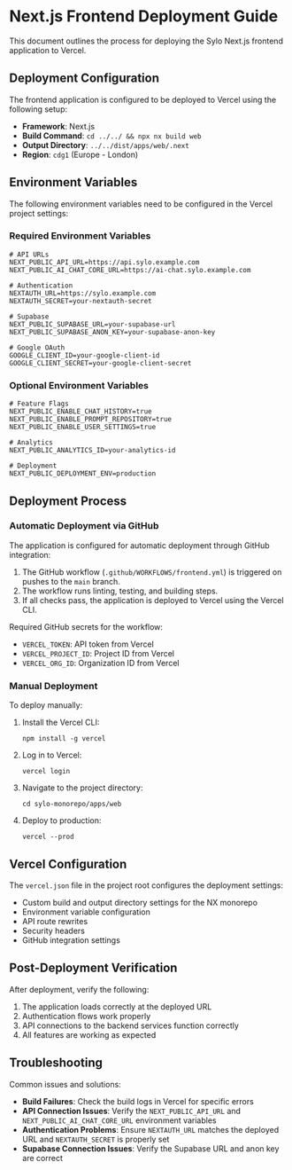 # Next.js Frontend Deployment Guide

This document outlines the process for deploying the Sylo Next.js frontend application to Vercel.

## Deployment Configuration

The frontend application is configured to be deployed to Vercel using the following setup:

- **Framework**: Next.js
- **Build Command**: `cd ../../ && npx nx build web`
- **Output Directory**: `../../dist/apps/web/.next`
- **Region**: `cdg1` (Europe - London)

## Environment Variables

The following environment variables need to be configured in the Vercel project settings:

### Required Environment Variables

```
# API URLs
NEXT_PUBLIC_API_URL=https://api.sylo.example.com
NEXT_PUBLIC_AI_CHAT_CORE_URL=https://ai-chat.sylo.example.com

# Authentication
NEXTAUTH_URL=https://sylo.example.com
NEXTAUTH_SECRET=your-nextauth-secret

# Supabase
NEXT_PUBLIC_SUPABASE_URL=your-supabase-url
NEXT_PUBLIC_SUPABASE_ANON_KEY=your-supabase-anon-key

# Google OAuth
GOOGLE_CLIENT_ID=your-google-client-id
GOOGLE_CLIENT_SECRET=your-google-client-secret
```

### Optional Environment Variables

```
# Feature Flags
NEXT_PUBLIC_ENABLE_CHAT_HISTORY=true
NEXT_PUBLIC_ENABLE_PROMPT_REPOSITORY=true
NEXT_PUBLIC_ENABLE_USER_SETTINGS=true

# Analytics
NEXT_PUBLIC_ANALYTICS_ID=your-analytics-id

# Deployment
NEXT_PUBLIC_DEPLOYMENT_ENV=production
```

## Deployment Process

### Automatic Deployment via GitHub

The application is configured for automatic deployment through GitHub integration:

1. The GitHub workflow (`.github/WORKFLOWS/frontend.yml`) is triggered on pushes to the `main` branch.
2. The workflow runs linting, testing, and building steps.
3. If all checks pass, the application is deployed to Vercel using the Vercel CLI.

Required GitHub secrets for the workflow:
- `VERCEL_TOKEN`: API token from Vercel
- `VERCEL_PROJECT_ID`: Project ID from Vercel
- `VERCEL_ORG_ID`: Organization ID from Vercel

### Manual Deployment

To deploy manually:

1. Install the Vercel CLI:
   ```
   npm install -g vercel
   ```

2. Log in to Vercel:
   ```
   vercel login
   ```

3. Navigate to the project directory:
   ```
   cd sylo-monorepo/apps/web
   ```

4. Deploy to production:
   ```
   vercel --prod
   ```

## Vercel Configuration

The `vercel.json` file in the project root configures the deployment settings:

- Custom build and output directory settings for the NX monorepo
- Environment variable configuration
- API route rewrites
- Security headers
- GitHub integration settings

## Post-Deployment Verification

After deployment, verify the following:

1. The application loads correctly at the deployed URL
2. Authentication flows work properly
3. API connections to the backend services function correctly
4. All features are working as expected

## Troubleshooting

Common issues and solutions:

- **Build Failures**: Check the build logs in Vercel for specific errors
- **API Connection Issues**: Verify the `NEXT_PUBLIC_API_URL` and `NEXT_PUBLIC_AI_CHAT_CORE_URL` environment variables
- **Authentication Problems**: Ensure `NEXTAUTH_URL` matches the deployed URL and `NEXTAUTH_SECRET` is properly set
- **Supabase Connection Issues**: Verify the Supabase URL and anon key are correct